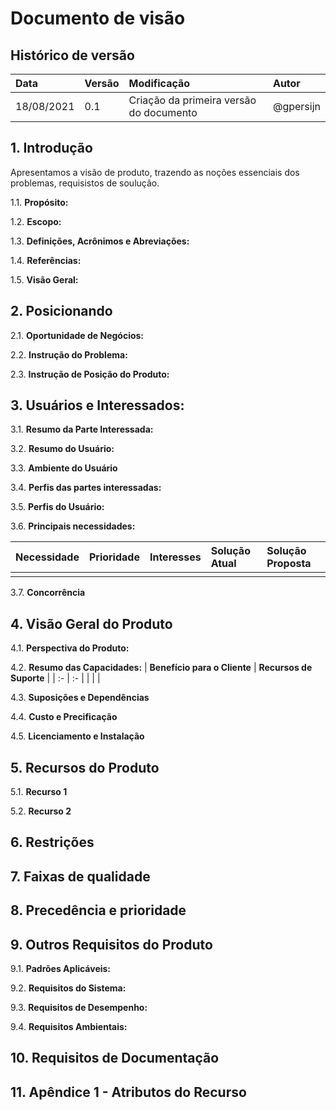 # Documento de visão

## Histórico de versão
| Data | Versão | Modificação | Autor |
| :- | :- | :- | :- |
| 18/08/2021 | 0.1 | Criação da primeira versão do documento | @gpersijn |

## 1. Introdução 
Apresentamos a visão de produto, trazendo as noções essenciais dos problemas, requisistos de soulução. <!-- estou fazendo uma demonstração para o time B de como funciona o git-->

1.1. **Propósito:**
<!--Determina o propósito deste documento de visão.-->
1.2. **Escopo:**
<!--Descreve brevemente o escopo deste documento de visão, incluindo a quais programas, projetos, aplicativos e processos de negócios o documento está associado. Inclui qualquer outra coisa que este documento afete ou influencie.-->
1.3. **Definições, Acrônimos e Abreviações:**
<!-- Essas informações podem ser fornecidas por referência ao glossário do projeto, que pode ser desenvolvido online no repositório do RM.-->
1.4. **Referências:**
<!-- Lista todos os documentos aos quais o documento de visão faz referência. Identifique cada documento por título, número de relatório (se aplicável), data e organização de publicação-->
1.5. **Visão Geral:**
<!--Descreve conteúdo e organização-->

## 2. Posicionando


2.1. **Oportunidade de Negócios:**

2.2. **Instrução do Problema:**
<!-- O problema de (descreva o problema) afeta (as partes interessadas afetadas pelo problema). O impacto do problema é (qual é o impacto do problema). Uma solução bem sucedida incluiria (lista alguns principais benefícios de uma solução bem sucedida). -->
2.3. **Instrução de Posição do Produto:**
<!-- Para o (cliente alvo) quem (instrução da necessidade ou oportunidade). O (nome do produto) é uma (categoria do produto) que (instrução do principal benefício, isto é, o motivo convincente para comprar). De outro modo (principal alternativa competitiva), nosso produto (instrução da principal diferenciação). -->

## 3. Usuários e Interessados:
<!-- Você deve também identificar os usuários do sistema e assegurar que a comunidade das partes interessadas os represente adequadamente. --> 
<!--  identifica os principais problemas que as partes interessadas e os usuários consideram que a solução proposta deva tratar. Esta seção não descreve as solicitações ou requisitos específicos. -->
3.1. **Resumo da Parte Interessada:**
<!--  
- Nome: Nome do tipo da parte interessada.
- Representa: Descreve brevemente quais pessoas, equipes ou organizações esse tipo de parte interessada representa.
- Função: Descreve brevemente a função que esse tipo de parte interessada desempenha no esforço de desenvolvimento.
-->

3.2. **Resumo do Usuário:**
<!--  
- Nome: Nome do tipo de usuário.
- Descrição: Descreve brevemente o relacionamento desse tipo de usuário com o sistema que está em desenvolvimento.
- Parte Interessada: Lista qual tipo de parte interessada representa esse tipo de usuário.
-->

3.3. **Ambiente do Usuário**
<!-- 
- Quantas pessoas estão envolvidas na conclusão da tarefa? Está sendo alterado?
- Quanto tempo leva um loop de tarefa? Quanto tempo os usuários gastam em cada atividade? Está sendo alterado?
- Quais restrições de ambiente exclusivas afetam o projeto? Por exemplo, os usuários requerem dispositivos remotos, trabalham externamente ou trabalham durante as viagens?
- Quais plataformas de sistema estão em uso atualmente? Existem plataformas futuras planejadas?
- Que outros aplicativos estão em uso? Seu aplicativo precisa se integrar a eles?
-->

3.4. **Perfis das partes interessadas:**
<!-- 
- Descrição: Descreve brevemente o tipo de parte interessada.
- Tipo: qualidade de conhecimento da parte interessada, como "guru", "especialista de negócios" ou "usuário informal." Essa designação pode sugerir a experiência técnica e o grau de sofisticação.
- Responsabilidades: Lista as principais responsabilidades da parte interessada no sistema em desenvolvimento; lista seus interesses como uma parte interessada.
- Critérios de Sucesso: Determina como a parte interessada define o sucesso. Como a parte interessada é recompensada?
- Envolvimento - Descreve como a parte interessada está envolvida no projeto. Onde possível, relate o envolvimento nas funções do processo; por exemplo, uma parte interessada pode ser um revisor de requisitos.
- Entregas: Identifica as entregas adicionais que a parte interessada requer. Esses itens podem ser entregas do projeto ou saída a partir do sistema em desenvolvimento.
- Comentários ou Problemas: Determina os problemas que interferem com o sucesso e quaisquer outras informações relevantes.
-->

3.5. **Perfis do Usuário:**
<!-- 
- Representante: Indica quem representa o usuário para o projeto. (Essa informação será opcional se estiver documentada em algum outro lugar.) Esse representante, geralmente refere-se à parte interessada que representa o conjunto de usuários; por exemplo, Parte Interessada: Parte Interessada1.
- Descrição: Descreve brevemente o tipo de usuário.
- Tipo: qualidade de conhecimento do usuário, como "guru" ou "usuário informal". Essa designação pode sugerir a experiência técnica e o grau de sofisticação.
Responsabilidades: Lista as principais responsabilidades do usuário com respeito ao sistema; por exemplo, determina quem captura os detalhes do cliente, produz relatórios e coordena trabalho, etc.
- Critérios de Sucesso: Determina como o usuário define o sucesso. Como o usuário é recompensado?
- Envolvimento: Descreve como o usuário está envolvido no projeto. Onde possível, relate o envolvimento nas funções do processo; por exemplo, uma parte interessada pode ser um revisor de requisitos.
- Entregas: Identifica as entregas que o usuário produz e para quem.
- Comentários ou Problemas: Determina os problemas que interferem com o sucesso e quaisquer outras informações relevantes. Descreve as tendências que tornam a tarefa do usuário mais fácil ou mais difícil.
-->

3.6. **Principais necessidades:**
<!-- 
- Quais são os motivos para esse problema?
- Como o problema é resolvido agora?
- Quais soluções a parte interessada deseja? 
-->

| **Necessidade** | **Prioridade** | **Interesses** | **Solução Atual** | **Solução Proposta** |
| :- | :- | :- | :- | :- |
|  |  |  |  |  |

3.7. **Concorrência**

## 4. Visão Geral do Produto

4.1. **Perspectiva do Produto:**
<!-- Se o produto for independente e totalmente autocontido, indique-o aqui. Se o produto for um componente de um sistema maior, relacione como esses sistemas interagem -->

4.2. **Resumo das Capacidades:**
| **Benefício para o Cliente** | **Recursos de Suporte** |
| :- | :- |
|  |  |

4.3. **Suposições e Dependências**
<!-- Princípios do projeto e do produto que, se modificados, irão modificar o doc de visão. -->

4.4. **Custo e Precificação**
<!--  podem ser material para o sucesso dos projetos, ou irrelevantes, dependendo da natureza do aplicativo. -->

4.5. **Licenciamento e Instalação**

## 5. Recursos do Produto
<!-- Lista e descreve brevemente os recursos do produto. Os recursos são capacidades de alto nível do sistema que são necessários para entregar benefícios aos usuários. -->
<!-- Em toda esta seção, torne cada recurso relevante para usuários, operadores ou outros sistemas externos. Inclua uma descrição de funções e problemas de usabilidade que devem ser tratados. As seguintes diretrizes se aplicam:
Evite design. Mantenha as descrições do recurso em um nível geral. Foque nas capacidades necessárias e por que (não como) elas devem ser implementadas.
Designe todos os recursos como requisitos de um tipo de recurso específico para fácil referência e rastreamento. -->

5.1. **Recurso 1**

5.2. **Recurso 2**

## 6. Restrições
<!-- Observe todas as restrições de design, restrições externas, como requisitos operacionais ou regulamentares) ou outras dependências. -->

## 7. Faixas de qualidade 
<!-- Requisitos não funcionais -->
<!-- Defina as faixas de qualidade para desempenho, robustez, tolerância a falhas, usabilidade e características similares que o conjunto de recursos não descreve. -->

## 8. Precedência e prioridade

## 9. Outros Requisitos do Produto
9.1. **Padrões Aplicáveis:**
<!--  Padrões que o produto deve estar em conformidade. Ex.: Iso, Acreditação, UNIX... -->

9.2. **Requisitos do Sistema:**
<!-- SO suportados, Plataformas, configurações, memória, dispositivos ... -->

9.3. **Requisitos de Desempenho:**
<!-- Itens como fatores de carga do usuário, largura de banda ou capacidade de comunicação, rendimento, exatidão, confiabilidade ou tempos de resposta  -->

9.4. **Requisitos Ambientais:**
<!-- Condições de uso, ambiente do usuário, disponibilidade do recurso, problemas de manutenção, manipulação de erros e recuperação. -->

## 10. Requisitos de Documentação
<!-- Documentos necessários para o produto. Ex: README, Guias de Uso, Guias de Instalação... -->

## 11. Apêndice 1 - Atributos do Recurso

